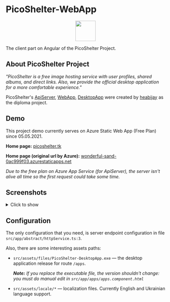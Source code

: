 # PicoShelter-WebApp

<p align="center">
    <img src="https://www.picoshelter.tk/assets/icons/picoShelter/Black%20Icon%20%2B%20Text.svg" height="64px">
</p>

The client part on Angular of the PicoShelter Project.

## About PicoShelter Project

_"PicoShelter is a free image hosting service with user profiles, shared albums, and direct links. Also, we provide the official desktop application for a more comfortable experience."_

PicoShelter's [ApiServer](https://github.com/heabijay/PicoShelter-ApiServer), [WebApp](https://github.com/heabijay/PicoShelter-WebApp), [DesktopApp](https://github.com/heabijay/PicoShelter-DesktopApp) were created by [heabijay](https://github.com/heabijay) as the diploma project.

## Demo

This project demo currently serves on Azure Static Web App (Free Plan) since 05.05.2021.

**Home page:** [picoshelter.tk](https://www.picoshelter.tk)

**Home page (original url by Azure):** [wonderful-sand-0ac999f03.azurestaticapps.net](https://wonderful-sand-0ac999f03.azurestaticapps.net)

_Due to the free plan on Azure App Service (for ApiServer), the server isn't alive all time so the first request could take some time._


## Screenshots
<details>
    <summary>Click to show</summary>

### Home page
![](https://i.imgur.com/tVGGXQO.png)

### User's own profile
![](https://i.imgur.com/tO44clh.png)

### User's profile
![](https://i.imgur.com/IZ3P7Wi.png)

### Upload page
![](https://i.imgur.com/fU1o3cm.png)

### Image page
![](https://i.imgur.com/fkEGcsa.png)

### Album page
![](https://i.imgur.com/cjSAkBK.png)

### Apps page
![](https://i.imgur.com/gn5COrk.png)
</details>

## Configuration

The only configuration that you need, is server endpoint configuration in file `src/app/abstract/httpService.ts:3`.

Also, there are some interesting assets paths:

- `src/assets/files/PicoShelter-DesktopApp.exe` — the desktop application release for route `/apps`. 

    _**Note:** If you replace the executable file, the version shouldn't change: you must do manual edit in `src/app/apps/apps.component.html`_

- `src/assets/locale/*` — localization files. Currently English and Ukrainian language support.